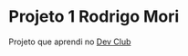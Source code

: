 <h1>Projeto 1 Rodrigo Mori</h1>

<p>Projeto que aprendi no <a href="https://aulas.devclub.com.br/m/home">Dev Club</a></p>
